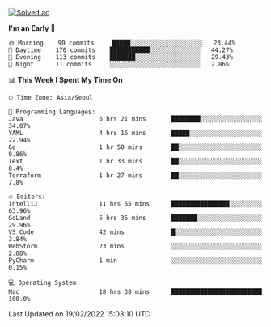 [![Solved.ac](http://mazassumnida.wtf/api/v2/generate_badge?boj=kuckjwi)](https://solved.ac/kuckjwi)
<!--START_SECTION:waka-->
**I'm an Early 🐤** 

```text
🌞 Morning    90 commits     █████░░░░░░░░░░░░░░░░░░░░   23.44% 
🌆 Daytime    170 commits    ███████████░░░░░░░░░░░░░░   44.27% 
🌃 Evening    113 commits    ███████░░░░░░░░░░░░░░░░░░   29.43% 
🌙 Night      11 commits     ░░░░░░░░░░░░░░░░░░░░░░░░░   2.86%

```


📊 **This Week I Spent My Time On** 

```text
⌚︎ Time Zone: Asia/Seoul

💬 Programming Languages: 
Java                     6 hrs 21 mins       ████████░░░░░░░░░░░░░░░░░   34.07% 
YAML                     4 hrs 16 mins       █████░░░░░░░░░░░░░░░░░░░░   22.94% 
Go                       1 hr 50 mins        ██░░░░░░░░░░░░░░░░░░░░░░░   9.86% 
Text                     1 hr 33 mins        ██░░░░░░░░░░░░░░░░░░░░░░░   8.4% 
Terraform                1 hr 27 mins        ██░░░░░░░░░░░░░░░░░░░░░░░   7.8%

🔥 Editors: 
IntelliJ                 11 hrs 55 mins      ████████████████░░░░░░░░░   63.96% 
GoLand                   5 hrs 35 mins       ███████░░░░░░░░░░░░░░░░░░   29.96% 
VS Code                  42 mins             █░░░░░░░░░░░░░░░░░░░░░░░░   3.84% 
WebStorm                 23 mins             ░░░░░░░░░░░░░░░░░░░░░░░░░   2.08% 
PyCharm                  1 min               ░░░░░░░░░░░░░░░░░░░░░░░░░   0.15%

💻 Operating System: 
Mac                      18 hrs 38 mins      █████████████████████████   100.0%

```


 Last Updated on 19/02/2022 15:03:10 UTC
<!--END_SECTION:waka-->
